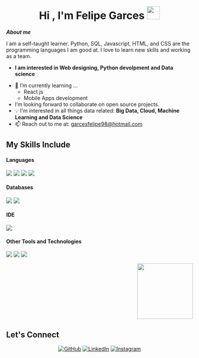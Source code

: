 <h1 align="center">Hi , I'm Felipe Garces <img src="https://media.giphy.com/media/hvRJCLFzcasrR4ia7z/giphy.gif" width="35"></h1>

***About me***

I am a self-taught learner. Python, SQL, Javascript, HTML, and CSS are the programming languages I am good at. I love to learn new skills and working as a team.
* **I am interested in Web designing, Python devolpment and Data science**
- 🌱 I’m currently learning ...
  - React js
  - Mobile Apps development
- I’m looking forward to collaborate on open source projects.
- :bulb: I'm interested in all things data related: **Big Data, Cloud, Machine Learning and Data Science**
- 📫 Reach out to me at: <a href="garcesfelipe98@hotmail.com">garcesfelipe98@hotmail.com</a>

## My Skills Include

<h4> Languages </h4>
<span> 
  <img src="https://img.shields.io/badge/HTML5-E34F26?style=for-the-badge&logo=html5&logoColor=white">
  <img src="https://img.shields.io/badge/CSS3-1572B6?style=for-the-badge&logo=css3&logoColor=white">
  <img src="https://img.shields.io/badge/JavaScript-F7DF1E?style=for-the-badge&logo=javascript&logoColor=black">
  <img src="https://img.shields.io/badge/python-3670A0?style=for-the-badge&logo=python&logoColor=ffdd54">

</span>

<h4> Databases </h4>
<span>
  <img src="https://img.shields.io/badge/MySQL-00000F?style=for-the-badge&logo=mysql&logoColor=white">
  <img src="https://img.shields.io/badge/sqlite-%2307405e.svg?style=for-the-badge&logo=sqlite&logoColor=white">
</span>

<h4> IDE </h4>
<span>
<img src="https://img.shields.io/badge/Visual_Studio_Code-0078D4?style=for-the-badge&logo=visual%20studio%20code&logoColor=white">


<h4> Other Tools and Technologies </h4>
<span>
  <img src="https://img.shields.io/badge/Git-F05032?style=for-the-badge&logo=git&logoColor=white">
  <img src="https://img.shields.io/badge/figma-%23F24E1E.svg?style=for-the-badge&logo=figma&logoColor=white">
  <img src="https://img.shields.io/badge/adobe%20illustrator-%23FF9A00.svg?style=for-the-badge&logo=adobe%20illustrator&logoColor=white">
</span>

<p align= "right">
  <img height= "150" src="https://github-readme-stats.vercel.app/api/top-langs/?username=FelipeGarcesC&theme=react&layout=compact" />
</p>

## Let's Connect
<p align="center">
	<a href="https://github.com/FelipeGarcesC"><img src="https://img.icons8.com/bubbles/50/000000/github.png" alt="GitHub"/></a>
	<a href="https://www.linkedin.com/in/felipe-garces-dw "><img src="https://img.icons8.com/bubbles/50/000000/linkedin.png" alt="LinkedIn"/></a>
	<a href=""><img src="https://img.icons8.com/bubbles/50/000000/instagram.png" alt="Instagram"/></a>
</p>

